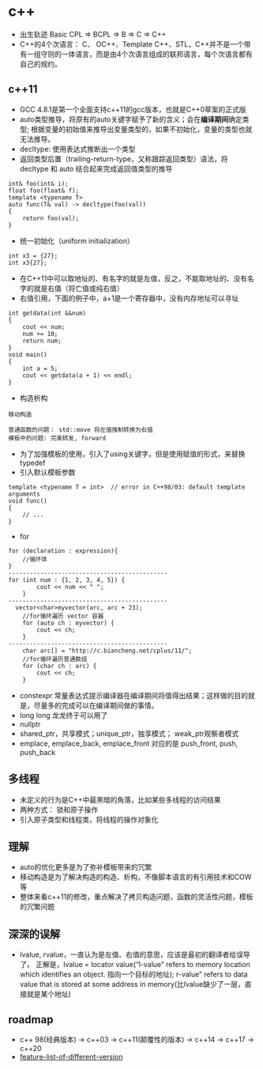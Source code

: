 # c++ 
* 出生轨迹 Basic CPL => BCPL => B => C => C++
* C++的4个次语言： C、 OC++、Template C++、STL，C++并不是一个带有一组守则的一体语言，而是由4个次语言组成的联邦语言，每个次语言都有自己的规约。

## c++11
* GCC 4.8.1是第一个全面支持c++11的gcc版本，也就是C++0草案的正式版
* auto类型推导，将原有的auto关键字赋予了新的含义；会在**编译期间**确定类型; 根据变量的初始值来推导出变量类型的，如果不初始化，变量的类型也就无法推导。
* decltype: 使用表达式推断出一个类型
* 返回类型后置（trailing-return-type，又称跟踪返回类型）语法，将 decltype 和 auto 结合起来完成返回值类型的推导
```
int& foo(int& i);
float foo(float& f);
template <typename T>
auto func(T& val) -> decltype(foo(val))
{
    return foo(val);
}
```
* 统一初始化（uniform initialization）
```
int x3 = {27};
int x3{27};
```
* 在C++11中可以取地址的、有名字的就是左值，反之，不能取地址的、没有名字的就是右值（将亡值或纯右值）
* 右值引用，下面的例子中，a+1是一个寄存器中，没有内存地址可以寻址
```
int getdata(int &&num)
{
    cout << num;
    num += 10;
    return num;
}
void main()
{
    int a = 5;
    cout << getdata(a + 1) << endl;
}
```
* 构造析构
```
移动构造

普通函数的问题： std::move 将左值强制转换为右值
模板中的问题: 完美转发, forward 
```
* 为了加强模板的使用，引入了using关键字，但是使用赋值的形式，来替换typedef
* 引入默认模板参数
```
template <typename T = int>  // error in C++98/03: default template arguments
void func()
{
    // ...
}
```
* for
```
for (declaration : expression){
    //循环体
}
---------------------------------------------
for (int num : {1, 2, 3, 4, 5}) {
        cout << num << " ";
    }
---------------------------------------------
  vector<char>myvector(arc, arc + 23);
    //for循环遍历 vector 容器
    for (auto ch : myvector) {
        cout << ch;
    }
---------------------------------------------
    char arc[] = "http://c.biancheng.net/cplus/11/";
    //for循环遍历普通数组
    for (char ch : arc) {
        cout << ch;
    }
```
* constexpr 常量表达式提示编译器在编译期间将值得出结果；这样做的目的就是，尽量多的完成可以在编译期间做的事情。
* long long 龙龙终于可以用了
* nullptr
* shared_ptr，共享模式；unique_ptr，独享模式； weak_ptr观察者模式
* emplace, emplace_back, emplace_front 对应的是  push_front, push, push_back

## 多线程
* 未定义的行为是C++中最黑暗的角落，比如某些多线程的访问结果
* 两种方式： 锁和原子操作
* 引入原子类型和线程类，将线程的操作对象化

## 理解
* auto的优化更多是为了弥补模板带来的冗繁
* 移动构造是为了解决构造的构造、析构，不像脚本语言的有引用技术和COW等
* 整体来看c++11的修改，重点解决了拷贝构造问题，函数的灵活性问题，模板的冗繁问题

## 深深的误解
* lvalue, rvalue，一直认为是左值、右值的意思，应该是最初的翻译者给误导了。 正解是，lvalue = locator value(“l-value” refers to memory location which identifies an object. 指向一个目标的地址);  r-value” refers to data value that is stored at some address in memory(比lvalue缺少了一层，直接就是某个地址)
## roadmap 
* c++ 98(经典版本) -> c++03 -> c++11(颠覆性的版本) -> c++14 -> c++17 -> c++20
* [feature-list-of-different-version](https://github.com/AnthonyCalandra/modern-cpp-features)
